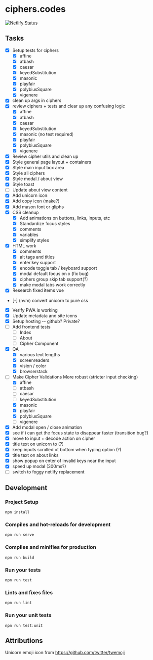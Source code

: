 # ciphers.codes
[![Netlify Status](https://api.netlify.com/api/v1/badges/c0a8e041-7f3b-4492-82e1-2bf0d0a8afc9/deploy-status)](https://app.netlify.com/sites/cipherscodes/deploys)

## Tasks
- [x] Setup tests for ciphers
    - [x] affine
    - [x] atbash
    - [x] caesar
    - [x] keyedSubstitution
    - [x] masonic
    - [x] playfair
    - [x] polybiusSquare
    - [x] vigenere
- [x] clean up args in ciphers
- [x] review ciphers + tests and clear up any confusing logic
    - [x] affine
    - [x] atbash
    - [x] caesar
    - [x] keyedSubstitution
    - [x] masonic (no test required)
    - [x] playfair
    - [x] polybiusSquare
    - [x] vigenere
- [x] Review cipher utils and clean up
- [x] Style general page layout + containers
- [x] Style main input box area
- [x] Style all ciphers
- [x] Style modal / about view
- [x] Style toast
- [ ] Update about view content
- [x] Add unicorn icon
- [x] Add copy icon (make?)
- [x] Add mason font or gliphs
- [x] CSS cleanup
    - [x] Add animations on buttons, links, inputs, etc
    - [x] Standardize focus styles
    - [x] comments
    - [x] variables
    - [x] simplify styles
- [x] HTML work
    - [x] comments
    - [x] alt tags and titles
    - [x] enter key support
    - [x] encode toggle tab / keyboard support
    - [x] modal default focus on x (fix bug)
    - [x] ciphers group skip tab support(?)
    - [x] make modal tabs work correctly
- [x] Research fixed items vue
- [-] (nvm) convert unicorn to pure css
- [x] Verify PWA is working
- [x] Update metadata and site icons
- [x] Setup hosting -- github? Private?
- [ ] Add frontend tests
    - [ ] Index
    - [ ] About
    - [ ] Cipher Component
- [x] QA
    - [x] various text lengths
    - [x] screenreaders
    - [x] vision / color
    - [x] browserstack
- [ ] Make Cipher Validations More robust (stricter input checking)
    - [x] affine
    - [ ] atbash
    - [ ] caesar
    - [ ] keyedSubstitution
    - [x] masonic
    - [x] playfair
    - [x] polybiusSquare
    - [ ] vigenere
- [x] Add modal open / close animation
- [x] see if i can get the focus state to disappear faster (transition bug?)
- [x] move to input + decode action on cipher
- [x] title text on unicorn to (?)
- [x] keep inputs scrolled ot bottom when typing option (?)
- [x] title text on about links
- [x] show popup on enter of invalid keys near the input
- [x] speed up modal (300ms?)
- [ ] switch to foggy netlify replacement

## Development

### Project Setup
```
npm install
```

### Compiles and hot-reloads for development
```
npm run serve
```

### Compiles and minifies for production
```
npm run build
```

### Run your tests
```
npm run test
```

### Lints and fixes files
```
npm run lint
```

### Run your unit tests
```
npm run test:unit
```

## Attributions
Unicorn emoji icon from https://github.com/twitter/twemoji
